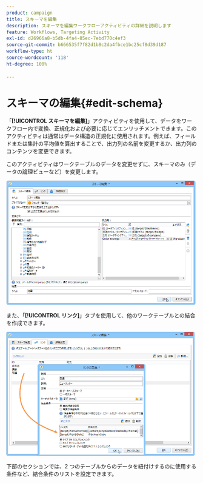 ```yaml
---
product: campaign
title: スキーマを編集
description: スキーマを編集ワークフローアクティビティの詳細を説明します
feature: Workflows, Targeting Activity
exl-id: d26966a8-b5db-4fa4-85ec-7ebd770c4ef3
source-git-commit: b666535f7f82d1b8c2da4fbce1bc25cf8d39d187
workflow-type: ht
source-wordcount: '118'
ht-degree: 100%

---
```


# スキーマの編集{#edit-schema}



「**[!UICONTROL スキーマを編集]**」アクティビティを使用して、データをワークフロー内で変換、正規化および必要に応じてエンリッチメントできます。このアクティビティは通常はデータ構造の正規化に使用されます。例えば、フィールドまたは集計の平均値を算出することで、出力列の名前を変更するか、出力列のコンテンツを変更できます。

このアクティビティはワークテーブルのデータを変更せずに、スキーマのみ（データの論理ビューなど）を変更します。


![](assets/wf_manipulation_box.png)

また、「**[!UICONTROL リンク]**」タブを使用して、他のワークテーブルとの結合を作成できます。


![](assets/wf_manipulation_box_link_tab.png)

下部のセクションでは、2 つのテーブルからのデータを紐付けするのに使用する条件など、結合条件のリストを設定できます。
